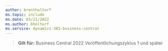 ```yaml
---
author: brentholtorf
ms.topic: include
ms.date: 03/21/2022
ms.author: bholtorf
ms.service: dynamics-365-business-central
---
```

> **Gilt für:** Business Central 2022 Veröffentlichungszyklus 1 und später
